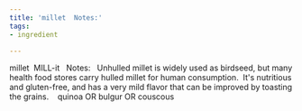 ```yaml
---
title: 'millet  Notes:'
tags:
- ingredient

---
```

millet  MILL-it   Notes:   Unhulled millet is widely used as birdseed, but many health food stores carry hulled millet for human consumption.  It's nutritious and gluten-free, and has a very mild flavor that can be improved by toasting the grains.    quinoa OR bulgur OR couscous
